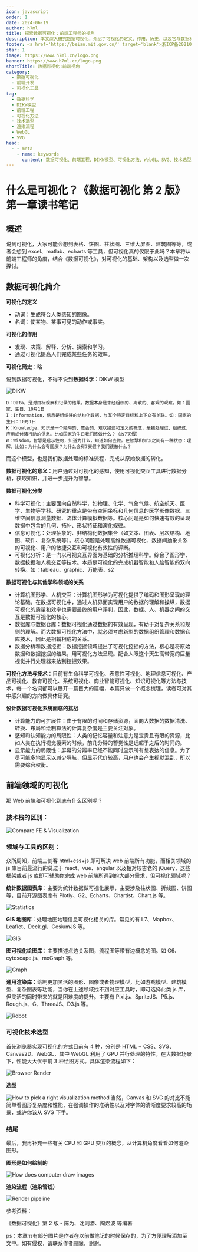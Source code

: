 ```yaml
---
icon: javascript
order: 1
date: 2024-06-19
author: h7ml
title: 探索数据可视化：前端工程师的视角
description: 本文深入研究数据可视化，介绍了可视化的定义、作用、历史，以及它与数据科学的联系。我们还探讨了前端领域的可视化，讲述了技术栈、领域、工具以及可视化技术选型的不同之处。此外，我们解释了如何选择适当的可视化方法，以满足特定需求。
footer: <a href='https://beian.mit.gov.cn/' target='blank'>浙ICP备2021037683号-2</a>探索数据可视化的奥秘，了解前端和可视化领域之间的差异，为您的数据呈现提供更多可能性。
star: 1
image: https://www.h7ml.cn/logo.png
banner: https://www.h7ml.cn/logo.png
shortTitle: 数据可视化:前端视角
category:
  - 数据可视化
  - 前端开发
  - 可视化工具
tag:
  - 数据科学
  - DIKW模型
  - 前端工程
  - 可视化方法
  - 技术选型
  - 渲染流程
  - WebGL
  - SVG
head:
  - - meta
    - name: keywords
      content: 数据可视化、前端工程、DIKW模型、可视化方法、WebGL、SVG、技术选型、渲染流程
---
```


# 什么是可视化？《数据可视化 第 2 版》第一章读书笔记

## 概述

说到可视化，大家可能会想到表格、饼图、柱状图、三维大屏图、建筑图等等，或者会想到 excel、matlab、echarts 等工具，但可视化真的仅限于此吗？本章将从前端工程师的角度，结合《数据可视化》，对可视化的基础、架构以及选型做一次探讨。

## 数据可视化简介

**可视化的定义**

- 动词：生成符合人类感知的图像。
- 名词：使某物、某事可见的动作或事实。

**可视化的作用**

- 发现、决策、解释、分析、探索和学习。
- 通过可视化提高人们完成某些任务的效率。

**可视化简史**：略

说到数据可视化，不得不说到**数据科学**：DIKW 模型

![DIKW](https://static.h7ml.cn/vitepress/assets/images/MicroFrontend/dikw.png)

    D：Data，是对目标观察和记录的结果，数据本身是未经组织的、离散的、客观的观察。如：国家、生日、10月1日
    I：Information，信息是组织好的结构化数据，与某个特定目标和上下文有关联。如：国家的生日：10月1日
    K：Knowledge，知识是一个隐晦的、意会的、难以描述和定义的概念，是被处理过、组织过、应用或付诸行动的信息。比如国家的生日我们该做什么？（放7天假）
    W：Wisdom，智慧是启示性的，知道为什么，知道如何去做。在智慧和知识之间有一种状态：理解。比如：为什么会有国庆？为什么会有7天假？我们该做什么？

而这个模型，也是我们数据处理的标准流程，完成从原始数据的转化。

**数据可视化的意义**：用户通过对可视化的感知，使用可视化交互工具进行数据分析，获取知识，并进一步提升为智慧。

**数据可视化分类**

- 科学可视化：主要面向自然科学，如物理、化学、气象气候、航空航天、医学、生物等学科。研究的重点是带有空间坐标和几何信息的医学影像数据、三维空间信息测量数据、流体计算模拟数据等。核心问题是如何快速有效的呈现数据中包含的几何、拓补、形状特征和演化规律。
- 信息可视化：处理抽象的、非结构化数据集合（如文本、图表、层次结构、地图、软件、复杂系统等）。核心问题是处理高维数据可视化、数据间抽象关系的可视化、用户的敏捷交互和可视化有效性的评断。
- 可视化分析：是一门以可视交互界面为基础的分析推理科学。综合了图形学、数据挖掘和人机交互等技术。本质是可视化的完成机器智能和人脑智能的双向转换。如：tableau、graphic、万能表、s2

**数据可视化与其他学科领域的关系**

- 计算机图形学、人机交互：计算机图形学为可视化提供了编码和图形呈现的理论基础。在数据可视化中，通过人机界面实现用户的数据的理解和操纵，数据可视化的质量和效率也需要最终的用户评判，因此，数据、人、机器之间的交互是数据可视化的核心。
- 数据库与数据仓库：数据可视化通过数据的有效呈现，有助于对复杂关系和规则的理解。而大数据可视化方法中，就必须考虑新型的数据组织管理和数据仓库技术，因此是相辅相成的关系。
- 数据分析和数据挖掘：数据挖掘领域提出了可视化挖掘的方法，核心是将原始数据和数据挖掘的结果，用可视化方法呈现。配合人眼这个天生高带宽的巨量视觉并行处理器来达到挖掘效果。

**可视化方法与技术**：目前有生命科学可视化、表意性可视化、地理信息可视化、产品可视化、教育可视化、系统可视化、商业智能可视化、知识可视化等方法与技术，每一个名词都可以展开一篇巨大的篇幅，本篇只做一个概念梳理，读者可对其中感兴趣的方向做具体研究。

**设计数据可视化系统面临的挑战**

- 计算能力的可扩展性：由于有限的时间和存储资源，面向大数据的数据清洗、转换、布局和绘制算法的计算复杂度是主要关注对象。
- 感知和认知能力的局限性：人类的记忆容量和注意力是宝贵且有限的资源，比如人类在执行视觉搜索的时候，前几分钟的警觉性是远超于之后的时间的。
- 显示能力的局限性：屏幕的分辨率已经不能同时显示所有想表达的信息。为了尽可能多地显示以减少导航，但显示代价较高，用户也会产生视觉混乱，所以需要综合权衡。

## 前端领域的可视化

那 Web 前端和可视化到底有什么区别呢？

### 技术栈的区别：

![Compare FE & Visualization](https://static.h7ml.cn/vitepress/assets/images/MicroFrontend/visualization.png)

### 领域与工具的区别：

众所周知，前端三剑客 html+css+js 即可解决 web 前端所有功能，而相关领域的 js 库目前最流行的莫过于 react、vue、angular 以及相对较古老的 jQuery，这些框架或者 js 库即可辅助你完成 web 前端所遇到的大部分需求，但可视化领域呢？

**统计数据图表库**：主要为统计数据做可视化展示，主要涉及柱状图、折线图、饼图等，目前开源图表库有 Plotly、G2、Echarts、Chartist、Chart.js 等。

![Statistics](https://static.h7ml.cn/vitepress/assets/images/MicroFrontend/statistics.png)

**GIS 地图库**：处理地图地理信息可视化相关的库。常见的有 L7、Mapbox、Leaflet、Deck.gl、CesiumJS 等。

![GIS](https://static.h7ml.cn/vitepress/assets/images/MicroFrontend/gis.png)

**图可视化绘图库**：主要描述点边关系图，流程图等带有边概念的图。如 G6、cytoscape.js、mxGraph 等。

![Graph](https://static.h7ml.cn/vitepress/assets/images/MicroFrontend/graph.png)

**通用渲染库**：绘制更加灵活的图形、图像或者物理模型，比如游戏模型、建筑模型、复杂图表等功能，当你在上述领域找不到对应工具时，即可选择此类 js 库，但灵活的同时带来的就是困难度的提升。主要有 Pixi.js、SpriteJS、P5.js、Rough.js、G、ThreeJS、D3.js 等。

![Robot](https://static.h7ml.cn/vitepress/assets/images/MicroFrontend/robot.png)

### 可视化技术选型

首先浏览器实现可视化的方式目前有 4 种，分别是 HTML + CSS、SVG、Canvas2D、WebGL，其中 WebGL 利用了 GPU 并行处理的特性，在大数据场景下，性能大大优于前 3 种绘图方式。具体渲染流程如下：

![Browser Render](https://static.h7ml.cn/vitepress/assets/images/MicroFrontend/render.png)

**选型**

![How to pick a right visualization method](https://static.h7ml.cn/vitepress/assets/images/MicroFrontend/pick.png) 当然，Canvas 和 SVG 的对比不能简单看图形复杂度和性能，在强调操作的准确性以及对字体的清晰度要求较高的场景，或许你该从 SVG 下手。

### 结尾

最后，我再补充一些有关 CPU 和 GPU 交互的概念，从计算机角度看看如何渲染图形。

**图形是如何绘制的**

![How does computer draw images](https://static.h7ml.cn/vitepress/assets/images/MicroFrontend/draw.png)

**渲染流程（渲染管线）**

![Render pipeline](https://static.h7ml.cn/vitepress/assets/images/MicroFrontend/render_pipe.png)

参考资料：

《数据可视化》第 2 版 - 陈为、沈则潜、陶煜波 等编著

ps：本章节有部分图片是作者在以前做笔记的时候保存的，为了方便理解添加至文中。如有侵权，请联系作者删除，谢谢。
